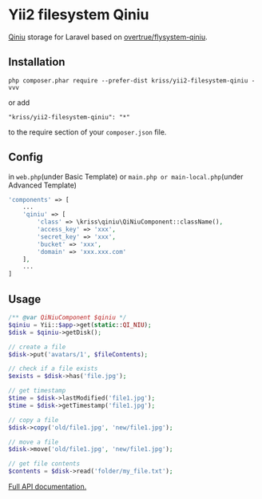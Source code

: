Yii2 filesystem Qiniu
=====================
[Qiniu](http://www.qiniu.com/) storage for Laravel based on [overtrue/flysystem-qiniu](https://github.com/overtrue/flysystem-qiniu).

Installation
------------

```
php composer.phar require --prefer-dist kriss/yii2-filesystem-qiniu -vvv
```

or add

```
"kriss/yii2-filesystem-qiniu": "*"
```

to the require section of your `composer.json` file.

Config
-----

in `web.php`(under Basic Template) or `main.php or main-local.php`(under Advanced Template)

```php
'components' => [
    ...
    'qiniu' => [
        'class' => \kriss\qiniu\QiNiuComponent::className(),
        'access_key' => 'xxx',
        'secret_key' => 'xxx',
        'bucket' => 'xxx',
        'domain' => 'xxx.xxx.com'
    ],
    ...
]
```

Usage
-----

```php
/** @var QiNiuComponent $qiniu */
$qiniu = Yii::$app->get(static::QI_NIU);
$disk = $qiniu->getDisk();

// create a file
$disk->put('avatars/1', $fileContents);

// check if a file exists
$exists = $disk->has('file.jpg');

// get timestamp
$time = $disk->lastModified('file1.jpg');
$time = $disk->getTimestamp('file1.jpg');

// copy a file
$disk->copy('old/file1.jpg', 'new/file1.jpg');

// move a file
$disk->move('old/file1.jpg', 'new/file1.jpg');

// get file contents
$contents = $disk->read('folder/my_file.txt');
```

[Full API documentation.](http://flysystem.thephpleague.com/api/)
